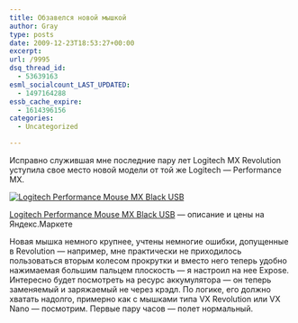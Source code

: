 ```yaml
---
title: Обзавелся новой мышкой
author: Gray
type: posts
date: 2009-12-23T18:53:27+00:00
excerpt:
url: /9995
dsq_thread_id:
  - 53639163
esml_socialcount_LAST_UPDATED:
  - 1497164288
essb_cache_expire:
  - 1614396156
categories:
  - Uncategorized

---
```








Исправно служившая мне последние пару лет Logitech MX Revolution уступила свое место новой модели от той же Logitech &#8212; Performance MX.

[<img src="http://mdata.yandex.ru/i?path=b1123225720_img_id3746455462132086927.jpg" alt="Logitech Performance Mouse MX Black USB" border="0" />][1]

[Logitech Performance Mouse MX Black USB][1] — описание и цены на Яндекс.Маркете

Новая мышка немного крупнее, учтены немногие ошибки, допущенные в Revolution &#8212; например, мне практически не приходилось пользоваться вторым колесом прокрутки и вместо него теперь удобно нажимаемая большим пальцем плоскость &#8212; я настроил на нее Expose. Интересно будет посмотреть на ресурс аккумулятора &#8212; он теперь заменяемый и заряжаемый не через крэдл. По логике, его должно хватать надолго, примерно как с мышками типа VX Revolution или VX Nano &#8212; посмотрим. Первые пару часов &#8212; полет нормальный.

 [1]: http://market.yandex.ru/model.xml?hid=723088&modelid=5105880